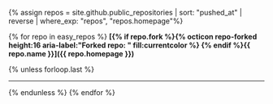 {% assign repos = site.github.public_repositories | sort: "pushed_at" | reverse | where_exp: "repos", "repos.homepage"%}

{% for repo in easy_repos %}
**[{% if repo.fork %}{% octicon repo-forked height:16 aria-label:"Forked repo: " fill:currentcolor %}&nbsp;{% endif %}{{ repo.name }}]({{ repo.homepage }})** 

{% unless forloop.last %}<hr color="silver" size="0.5px">{% endunless %}
{% endfor %}